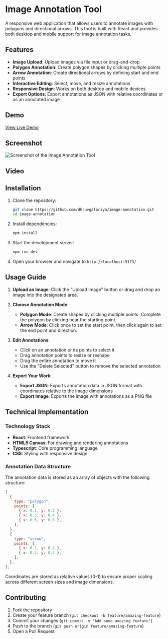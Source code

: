 # Image Annotation Tool

A responsive web application that allows users to annotate images with polygons and directional arrows. This tool is built with React and provides both desktop and mobile support for image annotation tasks.

## Features

- **Image Upload**: Upload images via file input or drag-and-drop
- **Polygon Annotation**: Create polygon shapes by clicking multiple points
- **Arrow Annotation**: Create directional arrows by defining start and end points
- **Interactive Editing**: Select, move, and resize annotations
- **Responsive Design**: Works on both desktop and mobile devices
- **Export Options**: Export annotations as JSON with relative coordinates or as an annotated image

## Demo

[View Live Demo](https://protexai.netlify.app)

## Screenshot

![Screenshot of the Image Annotation Tool](screenshot.png)

## Video



## Installation

1. Clone the repository:

   ```bash
   git clone https://github.com/dhruvgaloriya/image-annotation.git
   cd image-annotation
   ```

2. Install dependencies:

   ```bash
   npm install
   ```

3. Start the development server:

   ```bash
   npm run dev
   ```

4. Open your browser and navigate to `http://localhost:5173/`

## Usage Guide

1. **Upload an Image**: Click the "Upload Image" button or drag and drop an image into the designated area.

2. **Choose Annotation Mode**:

   - **Polygon Mode**: Create shapes by clicking multiple points. Complete the polygon by clicking near the starting point.
   - **Arrow Mode**: Click once to set the start point, then click again to set the end point and direction.

3. **Edit Annotations**:

   - Click on an annotation or its points to select it
   - Drag annotation points to resize or reshape
   - Drag the entire annotation to move it
   - Use the "Delete Selected" button to remove the selected annotation

4. **Export Your Work**:
   - **Export JSON**: Exports annotation data in JSON format with coordinates relative to the image dimensions
   - **Export Image**: Exports the image with annotations as a PNG file

## Technical Implementation

### Technology Stack

- **React**: Frontend framework
- **HTML5 Canvas**: For drawing and rendering annotations
- **Typescript**: Core programming language
- **CSS**: Styling with responsive design

### Annotation Data Structure

The annotation data is stored as an array of objects with the following structure:

```javascript
[
  {
    type: "polygon",
    points: [
      { x: 0.1, y: 0.2 },
      { x: 0.3, y: 0.4 },
      { x: 0.5, y: 0.6 },
    ],
  },
  {
    type: "arrow",
    points: [
      { x: 0.1, y: 0.2 },
      { x: 0.3, y: 0.4 },
    ],
  },
];
```

Coordinates are stored as relative values (0-1) to ensure proper scaling across different screen sizes and image dimensions.

## Contributing

1. Fork the repository
2. Create your feature branch (`git checkout -b feature/amazing-feature`)
3. Commit your changes (`git commit -m 'Add some amazing feature'`)
4. Push to the branch (`git push origin feature/amazing-feature`)
5. Open a Pull Request
